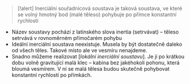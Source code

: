 >[!alert] Inerciální souřadnicová soustava je taková soustava, ve které se volný hmotný bod (malé těleso) pohybuje po přímce konstantní rychlostí
>

- Název soustavy pochází z latinského slova inertia (setrvávat) – těleso setrvává v rovnoměrném přímočarém pohybu
- Ideální inerciální soustava neexistuje. Musela by být dostatečně daleko od všech těles. Takové místo ale ve vesmíru nenajdeme.
- Snadno můžeme realizovat [*lokální inerciální soustavu*]. Je jí po krátkou dobu volně gravitující malá klec – kabina bez jakéhokoli pohonu, která bloumá vesmírem. V ní se malá tělesa budou skutečně pohybovat konstantní rychlostí po přímkách.